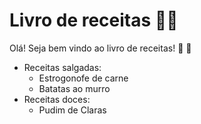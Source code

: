 # Livro de receitas :woman_cook:

Olá!
Seja bem vindo ao livro de receitas! :bread: :cookie:

- Receitas salgadas: 
  - Estrogonofe de carne
  - Batatas ao murro
- Receitas doces:
  - Pudim de Claras
